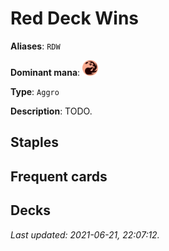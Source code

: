# Red Deck Wins

**Aliases**: `RDW`

**Dominant mana**: <img src="../resources/images/mana/R.png" width="25"/>

**Type**: `Aggro`

**Description**: TODO.

## **Staples**



## **Frequent cards**



## **Decks**



*Last updated: 2021-06-21, 22:07:12.*
